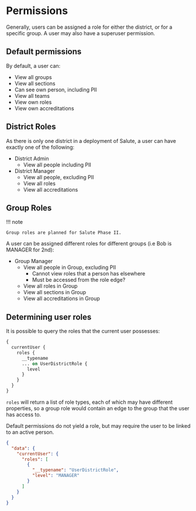 # Permissions

Generally, users can be assigned a role for either the district, or for a specific group. A user may also have a superuser permission.

## Default permissions

By default, a user can:

* View all groups
* View all sections
* Can see own person, including PII
* View all teams
* View own roles
* View own accreditations

## District Roles

As there is only one district in a deployment of Salute, a user can have exactly one of the following:

* District Admin
    * View all people including PII
* District Manager
    * View all people, excluding PII
    * View all roles
    * View all accreditations


## Group Roles

!!! note

    Group roles are planned for Salute Phase II.

A user can be assigned different roles for different groups (i.e Bob is MANAGER for 2nd):

* Group Manager
    * View all people in Group, excluding PII
        * Cannot view roles that a person has elsewhere
        * Must be accessed from the role edge?
    * View all roles in Group
    * View all sections in Group
    * View all accreditations in Group

## Determining user roles

It is possible to query the roles that the current user possesses:

```graphql
{
  currentUser {
    roles {
      __typename
      ... on UserDistrictRole {
        level
      }
    }
  }
}
```

`roles` will return a list of role types, each of which may have different properties, so a group role would contain an edge to the group that the user has access to.

Default permissions do not yield a role, but may require the user to be linked to an active person.

```json
{
  "data": {
    "currentUser": {
      "roles": [
        {
          "__typename": "UserDistrictRole",
          "level": "MANAGER"
        }
      ]
    }
  }
}
```